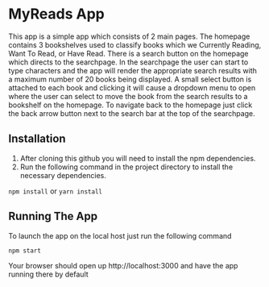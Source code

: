 # MyReads App

This app is a simple app which consists of 2 main pages. The homepage contains 3 bookshelves used to classify books which we Currently Reading, Want To Read, or Have Read. There is a search button on the homepage which directs to the searchpage. In the searchpage the user can start to type characters and the app will render the appropriate search results with a maximum number of 20 books being displayed. A small select button is attached to each book and clicking it will cause a dropdown menu to open where the user can select to move the book from the search results to a bookshelf on the homepage. To navigate back to the homepage just click the back arrow button next to the search bar at the top of the searchpage. 

## Installation

1. After cloning this github you will need to install the npm dependencies. 
2. Run the following command in the project directory to install the necessary dependencies.

`npm install` or `yarn install`

## Running The App

To launch the app on the local host just run the following command

`npm start`

Your browser should open up http://localhost:3000 and have the app running there by default

